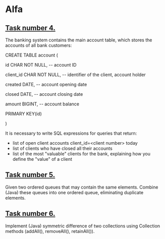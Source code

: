 # Alfa
## [Task number 4.](https://github.com/rbiodies/Alfa/tree/main/4_sql_expressions)
The banking system contains the main account table, which stores the accounts of all bank customers:

CREATE TABLE account (

id CHAR NOT NULL, -- account ID

client_id CHAR NOT NULL, -- identifier of the client, account holder

created DATE, -- account opening date

closed DATE, -- account closing date

amount BIGINT, -- account balance

PRIMARY KEY(id)

)

It is necessary to write SQL expressions for queries that return:
- list of open client accounts client_id=<client number\> today
- list of clients who have closed all their accounts
- list of the most "valuable" clients for the bank, explaining how you define the "value" of a client
## [Task number 5.](https://github.com/rbiodies/Alfa/tree/main/5_queue)
Given two ordered queues that may contain the same elements. Combine (Java) these queues into one ordered queue, eliminating duplicate elements.
## [Task number 6.](https://github.com/rbiodies/Alfa/tree/main/6_symmetric_difference)
Implement (Java) symmetric difference of two collections using Collection methods (addAll(), removeAll(), retainAll()).
